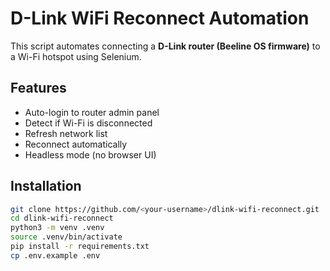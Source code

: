 # D-Link WiFi Reconnect Automation

This script automates connecting a **D-Link router (Beeline OS firmware)** to a Wi-Fi hotspot using Selenium.  

## Features
- Auto-login to router admin panel
- Detect if Wi-Fi is disconnected
- Refresh network list
- Reconnect automatically
- Headless mode (no browser UI)

## Installation
```bash
git clone https://github.com/<your-username>/dlink-wifi-reconnect.git
cd dlink-wifi-reconnect
python3 -m venv .venv
source .venv/bin/activate
pip install -r requirements.txt
cp .env.example .env
